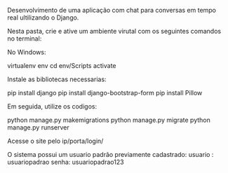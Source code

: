 
Desenvolvimento de uma aplicação com chat para conversas em tempo real ultilizando o
Django.

Nesta pasta, crie e ative um ambiente virutal com os seguintes comandos no terminal:


No Windows:

virtualenv env
cd env/Scripts
activate


Instale as bibliotecas necessarias:

pip install django
pip install django-bootstrap-form
pip install Pillow


Em seguida, utilize os codigos:

python manage.py makemigrations
python manage.py migrate
python manage.py runserver


Acesse o site pelo ip/porta/login/


O sistema possui um usuario padrão previamente cadastrado:
usuario : usuariopadrao
senha: usuariopadrao123
